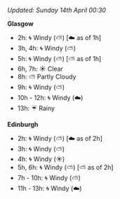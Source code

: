 *Updated: Sunday 14th April 00:30*

**Glasgow**

* 2h: :cyclone: Windy (:partly_sunny:) [:cloud: as of 1h]
* 3h, 4h: :cyclone: Windy (:partly_sunny:)
* 5h: :cyclone: Windy (:partly_sunny:) [:partly_sunny: as of 1h]
* 6h, 7h: :sunny: Clear
* 8h: :partly_sunny: Partly Cloudy
* 9h: :cyclone: Windy (:partly_sunny:)
* 10h - 12h: :cyclone: Windy (:cloud:)
* 13h: :umbrella: Rainy

**Edinburgh**

* 2h: :cyclone: Windy (:partly_sunny:) [:cloud: as of 2h]
* 3h: :cyclone: Windy (:partly_sunny:)
* 4h: :cyclone: Windy (:sunny:)
* 5h, 6h: :cyclone: Windy (:partly_sunny:) [:partly_sunny: as of 2h]
* 7h - 10h: :cyclone: Windy (:partly_sunny:)
* 11h - 13h: :cyclone: Windy (:cloud:)
